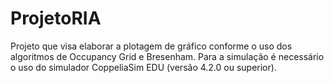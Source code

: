 # ProjetoRIA

Projeto que visa elaborar a plotagem de gráfico conforme o uso dos algoritmos de Occupancy Grid e Bresenham.
Para a simulação é necessário o uso do simulador CoppeliaSim EDU (versão 4.2.0 ou superior).
